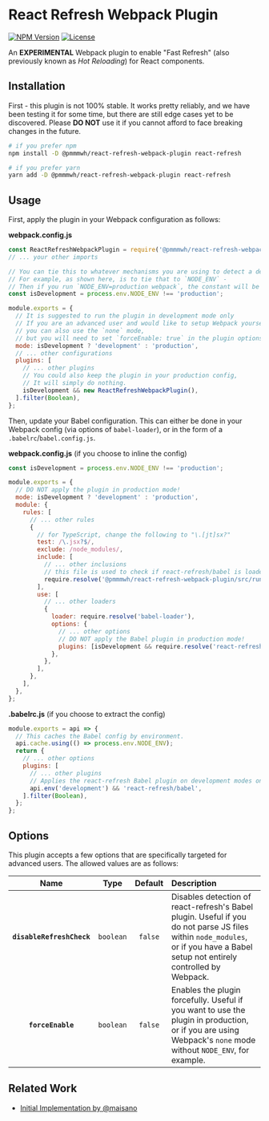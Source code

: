 # React Refresh Webpack Plugin

[![NPM Version](https://img.shields.io/npm/v/@pmmmwh/react-refresh-webpack-plugin)](https://www.npmjs.com/package/@pmmmwh/react-refresh-webpack-plugin)
[![License](https://img.shields.io/github/license/pmmmwh/react-refresh-webpack-plugin)](./LICENSE)

An **EXPERIMENTAL** Webpack plugin to enable "Fast Refresh" (also previously known as _Hot Reloading_) for React components.

## Installation

First - this plugin is not 100% stable.
It works pretty reliably, and we have been testing it for some time, but there are still edge cases yet to be discovered.
Please **DO NOT** use it if you cannot afford to face breaking changes in the future.

```sh
# if you prefer npm
npm install -D @pmmmwh/react-refresh-webpack-plugin react-refresh

# if you prefer yarn
yarn add -D @pmmmwh/react-refresh-webpack-plugin react-refresh
```

## Usage

First, apply the plugin in your Webpack configuration as follows:

**webpack.config.js**

```js
const ReactRefreshWebpackPlugin = require('@pmmmwh/react-refresh-webpack-plugin');
// ... your other imports

// You can tie this to whatever mechanisms you are using to detect a development environment.
// For example, as shown here, is to tie that to `NODE_ENV` -
// Then if you run `NODE_ENV=production webpack`, the constant will be set to false.
const isDevelopment = process.env.NODE_ENV !== 'production';

module.exports = {
  // It is suggested to run the plugin in development mode only
  // If you are an advanced user and would like to setup Webpack yourselves,
  // you can also use the `none` mode,
  // but you will need to set `forceEnable: true` in the plugin options.
  mode: isDevelopment ? 'development' : 'production',
  // ... other configurations
  plugins: [
    // ... other plugins
    // You could also keep the plugin in your production config,
    // It will simply do nothing.
    isDevelopment && new ReactRefreshWebpackPlugin(),
  ].filter(Boolean),
};
```

Then, update your Babel configuration.
This can either be done in your Webpack config (via options of `babel-loader`), or in the form of a `.babelrc`/`babel.config.js`.

**webpack.config.js** (if you choose to inline the config)

```js
const isDevelopment = process.env.NODE_ENV !== 'production';

module.exports = {
  // DO NOT apply the plugin in production mode!
  mode: isDevelopment ? 'development' : 'production',
  module: {
    rules: [
      // ... other rules
      {
        // for TypeScript, change the following to "\.[jt]sx?"
        test: /\.jsx?$/,
        exclude: /node_modules/,
        include: [
          // ... other inclusions
          // this file is used to check if react-refresh/babel is loaded.  you need to transform this or disableRefreshCheck
          require.resolve('@pmmmwh/react-refresh-webpack-plugin/src/runtime/BabelDetectComponent.js')
        ],
        use: [
          // ... other loaders
          {
            loader: require.resolve('babel-loader'),
            options: {
              // ... other options
              // DO NOT apply the Babel plugin in production mode!
              plugins: [isDevelopment && require.resolve('react-refresh/babel')].filter(Boolean),
            },
          },
        ],
      },
    ],
  },
};
```

**.babelrc.js** (if you choose to extract the config)

```js
module.exports = api => {
  // This caches the Babel config by environment.
  api.cache.using(() => process.env.NODE_ENV);
  return {
    // ... other options
    plugins: [
      // ... other plugins
      // Applies the react-refresh Babel plugin on development modes only
      api.env('development') && 'react-refresh/babel',
    ].filter(Boolean),
  };
};
```

## Options

This plugin accepts a few options that are specifically targeted for advanced users.
The allowed values are as follows:

|           Name            |   Type    | Default | Description                                                                                                                                                                     |
| :-----------------------: | :-------: | :-----: | :------------------------------------------------------------------------------------------------------------------------------------------------------------------------------ |
| **`disableRefreshCheck`** | `boolean` | `false` | Disables detection of react-refresh's Babel plugin. Useful if you do not parse JS files within `node_modules`, or if you have a Babel setup not entirely controlled by Webpack. |
|     **`forceEnable`**     | `boolean` | `false` | Enables the plugin forcefully. Useful if you want to use the plugin in production, or if you are using Webpack's `none` mode without `NODE_ENV`, for example.                   |

## Related Work

- [Initial Implementation by @maisano](https://gist.github.com/maisano/441a4bc6b2954205803d68deac04a716)
